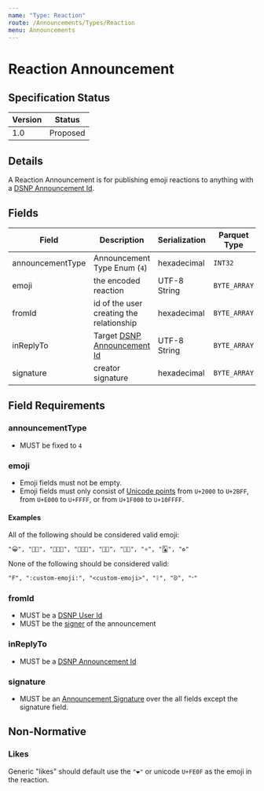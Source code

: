 ```yaml
---
name: "Type: Reaction"
route: /Announcements/Types/Reaction
menu: Announcements
---
```


# Reaction Announcement

## Specification Status

| Version | Status   |
| ------  | -------- |
| 1.0     | Proposed |

## Details

A Reaction Announcement is for publishing emoji reactions to anything with a [DSNP Announcement Id](/Identifiers#dsnp-announcement-id).

## Fields

| Field | Description | Serialization | Parquet Type | Bloom Filter |
| ----- | ----------- | ------------- | ------------ | ------------ |
| announcementType | Announcement Type Enum (`4`) | hexadecimal | `INT32` | no |
| emoji | the encoded reaction | UTF-8 String | `BYTE_ARRAY` | YES
| fromId | id of the user creating the relationship | hexadecimal | `BYTE_ARRAY` | YES
| inReplyTo | Target [DSNP Announcement Id](/Identifiers#dsnp-announcement-id) | UTF-8 String | `BYTE_ARRAY` | YES
| signature | creator signature | hexadecimal | `BYTE_ARRAY` | no

## Field Requirements

### announcementType

- MUST be fixed to `4`

### emoji

- Emoji fields must not be empty.
- Emoji fields must only consist of [Unicode points](https://unicode.org/standard/standard.html) from `U+2000` to `U+2BFF`, from `U+E000` to `U+FFFF`, or from `U+1F000` to `U+10FFFF`.

#### Examples

All of the following should be considered valid emoji:

```
"😀", "🤌🏼", "👩🏻‍🎤", "🧑🏿‍🏫", "🏳️‍🌈", "🏳️‍⚧️", "⚛︎", "🃑", "♻︎"
```

None of the following should be considered valid:

```
"F", ":custom-emoji:", "<custom-emoji>", "ᚱ", "ᘐ", "״"
```

### fromId

- MUST be a [DSNP User Id](/Identifiers#dsnp-user-id)
- MUST be the [signer](/Announcements/Signatures) of the announcement

### inReplyTo

- MUST be a [DSNP Announcement Id](/Identifiers#dsnp-announcement-id)

### signature

- MUST be an [Announcement Signature](/Announcements/Signatures) over the all fields except the signature field.

## Non-Normative

### Likes

Generic "likes" should default use the `"❤️"` or unicode `U+FE0F` as the emoji in the reaction.
